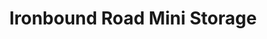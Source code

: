 ---
title: "Ironbound Road Mini Storage"
url: /williamsburg/ironbound-road-mini-storage-ironbound-road-10/
shop: Mieten
---